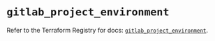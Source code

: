 # `gitlab_project_environment`

Refer to the Terraform Registry for docs: [`gitlab_project_environment`](https://registry.terraform.io/providers/gitlabhq/gitlab/18.4.0/docs/resources/project_environment).
